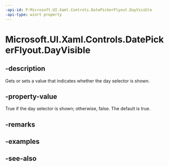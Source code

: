 ```yaml
---
-api-id: P:Microsoft.UI.Xaml.Controls.DatePickerFlyout.DayVisible
-api-type: winrt property
---
```


<!-- Property syntax
public bool DayVisible { get;  set; }
-->

# Microsoft.UI.Xaml.Controls.DatePickerFlyout.DayVisible

## -description
Gets or sets a value that indicates whether the day selector is shown.

## -property-value
True if the day selector is shown; otherwise, false. The default is true.

## -remarks

## -examples

## -see-also

